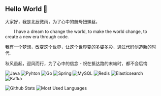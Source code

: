 ## Hello World 👋
  大家好，我是北辰微雨，为了心中的航母扭螺丝，

  I have a dream to change the world, to make the world change, to create a new era through code.

  我有一个梦想，改变这个世界，让这个世界变的多姿多彩，通过代码创造新的时代.
  
  秋风虽起，迎风而行，为了心中的信念
         - 祝在抵达路的末端时，都不会后悔
          
![Java](https://img.shields.io/badge/-Java-192133?style=flat-square&logo=JAVA&logoColor=white)
![Pyhton](https://img.shields.io/badge/-Pyhton-192133?style=flat-square&logo=JAVA&logoColor=white)
![Go](https://img.shields.io/badge/-Go-192133?style=flat-square&logo=JAVA&logoColor=white)
![Spring](https://img.shields.io/badge/-Spring-192133?style=flat-square&logo=spring&logoColor=white)
![MySQL](https://img.shields.io/badge/-MySQL-192133?style=flat-square&logo=mysql&logoColor=white)
![Redis](https://img.shields.io/badge/-Redis-192133?style=flat-square&logo=redis&logoColor=white)
![Elasticsearch](https://img.shields.io/badge/-Elasticsearch-192133?style=flat-square&logo=elasticsearch&logoColor=white)
![Kafka](https://img.shields.io/badge/-Kafka-192133?style=flat-square&logo=apache-kafka&logoColor=white)

![Github Stats](https://github-readme-stats.vercel.app/api?username=JsonMs&show_icons=true&theme=dark&count_private=true)
![Most Used Languages](https://github-readme-stats.vercel.app/api/top-langs/?username=JsonMs&theme=dark&layout=compact)

<!--
**JsonMs/JsonMs** is a ✨ _special_ ✨ repository because its `README.md` (this file) appears on your GitHub profile.

Here are some ideas to get you started:

- 🔭 I’m currently working on ...
- 🌱 I’m currently learning ...
- 👯 I’m looking to collaborate on ...
- 🤔 I’m looking for help with ...
- 💬 Ask me about ...
- 📫 How to reach me: ...
- 😄 Pronouns: ...
- ⚡ Fun fact: ...
-->
